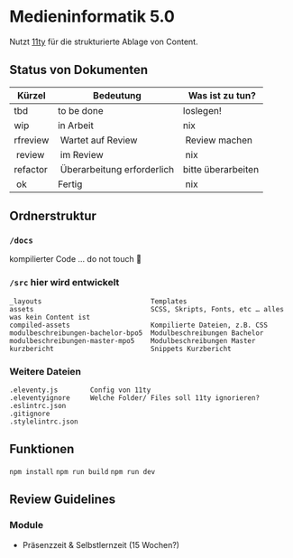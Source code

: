 # Medieninformatik 5.0

Nutzt [11ty](https://www.11ty.dev) für die strukturierte Ablage von Content.

## Status von Dokumenten

| Kürzel | Bedeutung | Was ist zu tun? |
| ---- | ---- | ---- |
| tbd | to be done | loslegen! |
| wip | in Arbeit | nix |
| rfreview | Wartet auf Review | Review machen |
| review | im Review | nix |
| refactor | Überarbeitung erforderlich | bitte überarbeiten |
| ok | Fertig | nix |

## Ordnerstruktur

### `/docs`
kompilierter Code … do not touch 👻


### `/src` hier wird entwickelt

```
_layouts                           Templates
assets                             SCSS, Skripts, Fonts, etc … alles was kein Content ist
compiled-assets                    Kompilierte Dateien, z.B. CSS
modulbeschreibungen-bachelor-bpo5  Modulbeschreibungen Bachelor
modulbeschreibungen-master-mpo5    Modulbeschreibungen Master
kurzbericht                        Snippets Kurzbericht
```

### Weitere Dateien
```
.eleventy.js        Config von 11ty
.eleventyignore     Welche Folder/ Files soll 11ty ignorieren?
.eslintrc.json      
.gitignore          
.stylelintrc.json   
```

## Funktionen

`npm install`
`npm run build` 
`npm run dev` 

## Review Guidelines

### Module
- Präsenzzeit & Selbstlernzeit (15 Wochen?)